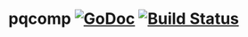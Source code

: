 # pqcomp [![GoDoc](https://godoc.org/github.com/piotrkowalczuk/pqcomp?status.svg)](http://godoc.org/github.com/piotrkowalczuk/pqcomp) [![Build Status](https://travis-ci.org/piotrkowalczuk/pqcomp.svg)](https://travis-ci.org/piotrkowalczuk/pqcomp)